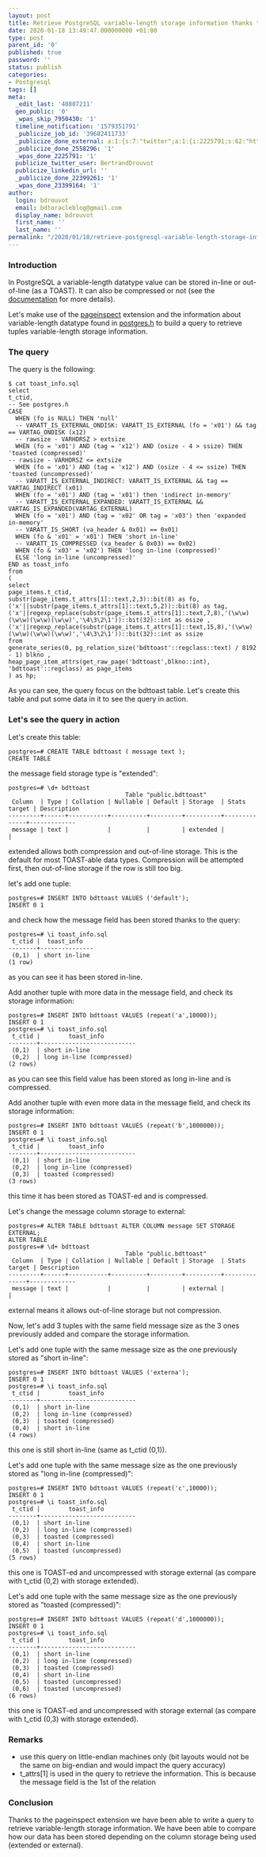 ```yaml
---
layout: post
title: Retrieve PostgreSQL variable-length storage information thanks to pageinspect
date: 2020-01-18 13:49:47.000000000 +01:00
type: post
parent_id: '0'
published: true
password: ''
status: publish
categories:
- Postgresql
tags: []
meta:
  _edit_last: '40807211'
  geo_public: '0'
  _wpas_skip_7950430: '1'
  timeline_notification: '1579351791'
  _publicize_job_id: '39682411733'
  _publicize_done_external: a:1:{s:7:"twitter";a:1:{i:2225791;s:62:"https://twitter.com/BertrandDrouvot/status/1218515849352548358";}}
  _publicize_done_2558296: '1'
  _wpas_done_2225791: '1'
  publicize_twitter_user: BertrandDrouvot
  publicize_linkedin_url: ''
  _publicize_done_22399261: '1'
  _wpas_done_23399164: '1'
author:
  login: bdrouvot
  email: bdtoracleblog@gmail.com
  display_name: bdrouvot
  first_name: ''
  last_name: ''
permalink: "/2020/01/18/retrieve-postgresql-variable-length-storage-information-thanks-to-pageinspect/"
---
```

### Introduction

In PostgreSQL a variable-length datatype value can be stored in-line or out-of-line (as a TOAST). It can also be compressed or not (see the [documentation](https://www.postgresql.org/docs/current/storage-toast.html) for more details).

Let's make use of the [pageinspect](https://www.postgresql.org/docs/current/pageinspect.html) extension and the information about variable-length datatype found in [postgres.h](https://github.com/postgres/postgres/blob/master/src/include/postgres.h) to build a query to retrieve tuples variable-length storage information.

### The query

The query is the following:

    $ cat toast_info.sql
    select
    t_ctid,
    -- See postgres.h
    CASE
      WHEN (fo is NULL) THEN 'null'
      -- VARATT_IS_EXTERNAL_ONDISK: VARATT_IS_EXTERNAL (fo = 'x01') && tag == VARTAG_ONDISK (x12)
      -- rawsize - VARHDRSZ > extsize
      WHEN (fo = 'x01') AND (tag = 'x12') AND (osize - 4 > ssize) THEN 'toasted (compressed)'
    -- rawsize - VARHDRSZ <= extsize
      WHEN (fo = 'x01') AND (tag = 'x12') AND (osize - 4 <= ssize) THEN 'toasted (uncompressed)'
      -- VARATT_IS_EXTERNAL_INDIRECT: VARATT_IS_EXTERNAL && tag == VARTAG_INDIRECT (x01)
      WHEN (fo = 'x01') AND (tag = 'x01') then 'indirect in-memory'
      -- VARATT_IS_EXTERNAL_EXPANDED: VARATT_IS_EXTERNAL && VARTAG_IS_EXPANDED(VARTAG_EXTERNAL)
      WHEN (fo = 'x01') AND (tag = 'x02' OR tag = 'x03') then 'expanded in-memory'
      -- VARATT_IS_SHORT (va_header & 0x01) == 0x01)
      WHEN (fo & 'x01' = 'x01') THEN 'short in-line'
      -- VARATT_IS_COMPRESSED (va_header & 0x03) == 0x02)
      WHEN (fo & 'x03' = 'x02') THEN 'long in-line (compressed)'
      ELSE 'long in-line (uncompressed)'
    END as toast_info
    from
    (
    select
    page_items.t_ctid,
    substr(page_items.t_attrs[1]::text,2,3)::bit(8) as fo,
    ('x'||substr(page_items.t_attrs[1]::text,5,2))::bit(8) as tag,
    ('x'||regexp_replace(substr(page_items.t_attrs[1]::text,7,8),'(\w\w)(\w\w)(\w\w)(\w\w)','\4\3\2\1'))::bit(32)::int as osize ,
    ('x'||regexp_replace(substr(page_items.t_attrs[1]::text,15,8),'(\w\w)(\w\w)(\w\w)(\w\w)','\4\3\2\1'))::bit(32)::int as ssize
    from
    generate_series(0, pg_relation_size('bdttoast'::regclass::text) / 8192 - 1) blkno ,
    heap_page_item_attrs(get_raw_page('bdttoast',blkno::int), 'bdttoast'::regclass) as page_items
    ) as hp;

As you can see, the query focus on the bdttoast table. Let's create this table and put some data in it to see the query in action.

### Let's see the query in action

Let's create this table:

    postgres=# CREATE TABLE bdttoast ( message text );
    CREATE TABLE

the message field storage type is "extended":

    postgres=# \d+ bdttoast
                                     Table "public.bdttoast"
     Column  | Type | Collation | Nullable | Default | Storage  | Stats target | Description
    ---------+------+-----------+----------+---------+----------+--------------+-------------
     message | text |           |          |         | extended |              |

extended allows both compression and out-of-line storage. This is the default for most TOAST-able data types. Compression will be attempted first, then out-of-line storage if the row is still too big.

let's add one tuple:

    postgres=# INSERT INTO bdttoast VALUES ('default');
    INSERT 0 1

and check how the message field has been stored thanks to the query:

    postgres=# \i toast_info.sql
     t_ctid |  toast_info
    --------+---------------
     (0,1)  | short in-line
    (1 row)

as you can see it has been stored in-line.

Add another tuple with more data in the message field, and check its storage information:

    postgres=# INSERT INTO bdttoast VALUES (repeat('a',10000));
    INSERT 0 1
    postgres=# \i toast_info.sql
     t_ctid |        toast_info
    --------+---------------------------
     (0,1)  | short in-line
     (0,2)  | long in-line (compressed)
    (2 rows)

as you can see this field value has been stored as long in-line and is compressed.

Add another tuple with even more data in the message field, and check its storage information:

    postgres=# INSERT INTO bdttoast VALUES (repeat('b',1000000));
    INSERT 0 1
    postgres=# \i toast_info.sql
     t_ctid |        toast_info
    --------+---------------------------
     (0,1)  | short in-line
     (0,2)  | long in-line (compressed)
     (0,3)  | toasted (compressed)
    (3 rows)

this time it has been stored as TOAST-ed and is compressed.

Let's change the message column storage to external:

    postgres=# ALTER TABLE bdttoast ALTER COLUMN message SET STORAGE EXTERNAL;
    ALTER TABLE
    postgres=# \d+ bdttoast
                                     Table "public.bdttoast"
     Column  | Type | Collation | Nullable | Default | Storage  | Stats target | Description
    ---------+------+-----------+----------+---------+----------+--------------+-------------
     message | text |           |          |         | external |              |

external means it allows out-of-line storage but not compression.

Now, let's add 3 tuples with the same field message size as the 3 ones previously added and compare the storage information.

Let's add one tuple with the same message size as the one previously stored as "short in-line":

    postgres=# INSERT INTO bdttoast VALUES ('externa');
    INSERT 0 1
    postgres=# \i toast_info.sql
     t_ctid |        toast_info
    --------+---------------------------
     (0,1)  | short in-line
     (0,2)  | long in-line (compressed)
     (0,3)  | toasted (compressed)
     (0,4)  | short in-line
    (4 rows)

this one is still short in-line (same as t\_ctid (0,1)).

Let's add one tuple with the same message size as the one previously stored as "long in-line (compressed)":

    postgres=# INSERT INTO bdttoast VALUES (repeat('c',10000));
    INSERT 0 1
    postgres=# \i toast_info.sql
     t_ctid |        toast_info
    --------+---------------------------
     (0,1)  | short in-line
     (0,2)  | long in-line (compressed)
     (0,3)  | toasted (compressed)
     (0,4)  | short in-line
     (0,5)  | toasted (uncompressed)
    (5 rows)

this one is TOAST-ed and uncompressed with storage external (as compare with t\_ctid (0,2) with storage extended).

Let's add one tuple with the same message size as the one previously stored as "toasted (compressed)":

    postgres=# INSERT INTO bdttoast VALUES (repeat('d',1000000));
    INSERT 0 1
    postgres=# \i toast_info.sql
     t_ctid |        toast_info
    --------+---------------------------
     (0,1)  | short in-line
     (0,2)  | long in-line (compressed)
     (0,3)  | toasted (compressed)
     (0,4)  | short in-line
     (0,5)  | toasted (uncompressed)
     (0,6)  | toasted (uncompressed)
    (6 rows)

this one is TOAST-ed and uncompressed with storage external (as compare with t\_ctid (0,3) with storage extended).

### Remarks

-   use this query on little-endian machines only (bit layouts would not be the same on big-endian and would impact the query accuracy)
-   t\_attrs\[1\] is used in the query to retrieve the information. This is because the message field is the 1st of the relation

### Conclusion

Thanks to the pageinspect extension we have been able to write a query to retrieve variable-length storage information. We have been able to compare how our data has been stored depending on the column storage being used (extended or external).
